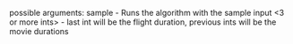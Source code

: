 possible arguments:
  sample - Runs the algorithm with the sample input
  <3 or more ints> - last int will be the flight duration, previous ints will be the movie durations
